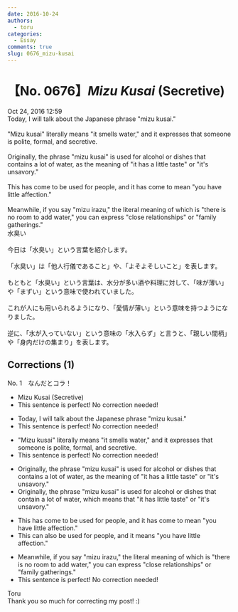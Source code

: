 ```yaml
---
date: 2016-10-24
authors:
  - toru
categories:
  - Essay
comments: true
slug: 0676_mizu-kusai
---
```


# 【No. 0676】<strong><em>Mizu Kusai</strong></em> (Secretive)
<div class="date">Oct 24, 2016 12:59</div>
<div id="post"><div id="body_show_ori">
Today, I will talk about the Japanese phrase "mizu kusai."<br/><br/>"Mizu kusai" literally means "it smells water," and it expresses that someone is polite, formal, and secretive.<br/><br/>Originally, the phrase "mizu kusai" is used for alcohol or dishes that contains a lot of water, as the meaning of "it has a little taste" or "it's unsavory."<br/><br/>This has come to be used for people, and it has come to mean "you have little affection."<br/><br/>Meanwhile, if you say "mizu irazu," the literal meaning of which is "there is no room to add water," you can express "close relationships" or "family gatherings."
</div></div>

<!-- more -->

<div id="post_ja"><div id="body_show_mo">
水臭い<br/><br/>今日は「水臭い」という言葉を紹介します。<br/><br/>「水臭い」は「他人行儀であること」や、「よそよそしいこと」を表します。<br/><br/>もともと「水臭い」という言葉は、水分が多い酒や料理に対して、「味が薄い」や「まずい」という意味で使われていました。<br/><br/>これが人にも用いられるようになり、「愛情が薄い」という意味を持つようになりました。<br/><br/>逆に、「水が入っていない」という意味の「水入らず」と言うと、「親しい間柄」や「身内だけの集まり」を表します。
</div></div>

## Corrections (1)
<div id="block"><div class="first_name"> No. 1　<span class="just_name">なんだとコラ！</span></div><div id="block2">
<ul class="correction_field">
<li class="incorrect">Mizu Kusai (Secretive)</li>
<li class="corrected perfect">This sentence is perfect! No correction needed!</li>
</ul>
<ul class="correction_field">
<li class="incorrect">Today, I will talk about the Japanese phrase "mizu kusai."</li>
<li class="corrected perfect">This sentence is perfect! No correction needed!</li>
</ul>
<ul class="correction_field">
<li class="incorrect">"Mizu kusai" literally means "it smells water," and it expresses that someone is polite, formal, and secretive.</li>
<li class="corrected perfect">This sentence is perfect! No correction needed!</li>
</ul>
<ul class="correction_field">
<li class="incorrect">Originally, the phrase "mizu kusai" is used for alcohol or dishes that contains a lot of water, as the meaning of "it has a little taste" or "it's unsavory."</li>
<li class="corrected correct">
Originally, the phrase "mizu kusai" is used for alcohol or dishes that contain a lot of water, which means that "it has little taste" or "it's unsavory."
</li>
</ul>
<ul class="correction_field">
<li class="incorrect">This has come to be used for people, and it has come to mean "you have little affection."</li>
<li class="corrected correct">
This can also be used for people, and it means "you have little affection."
</li>
</ul>
<ul class="correction_field">
<li class="incorrect">Meanwhile, if you say "mizu irazu," the literal meaning of which is "there is no room to add water," you can express "close relationships" or "family gatherings."</li>
<li class="corrected perfect">This sentence is perfect! No correction needed!</li>
</ul>
</div><div class="name"><span class="just_name">Toru</span><br>
Thank you so much for correcting my post! :)
</div>
</div>
